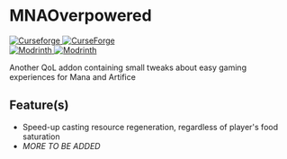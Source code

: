 # MNAOverpowered

[![Curseforge](https://badges.moddingx.org/curseforge/versions/1374012) ![CurseForge](https://badges.moddingx.org/curseforge/downloads/1374012)](https://www.curseforge.com/minecraft/mc-mods/mnaoverpowered)  
[![Modrinth](https://badges.moddingx.org/modrinth/versions/qJT4GBnW) ![Modrinth](https://badges.moddingx.org/modrinth/downloads/qJT4GBnW)](https://modrinth.com/mod/mnaoverpowered)

Another QoL addon containing small tweaks about easy gaming experiences for Mana and Artifice

## Feature(s)

-   Speed-up casting resource regeneration, regardless of player's food saturation
-   _MORE TO BE ADDED_
